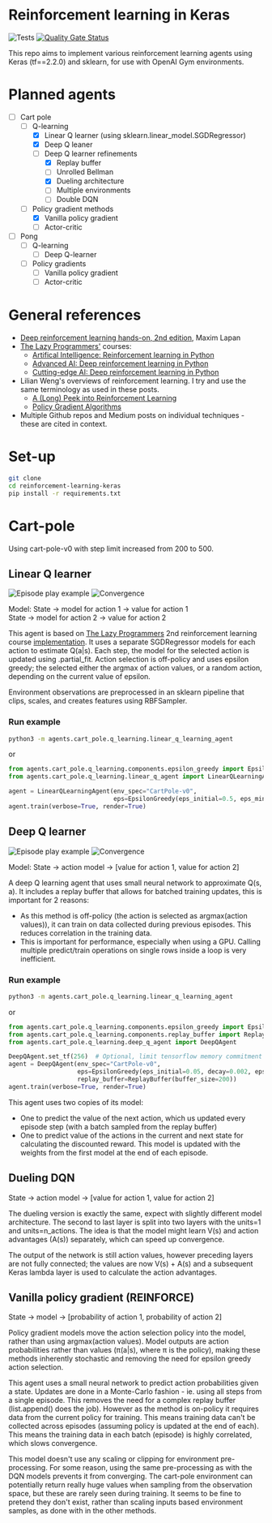 # Reinforcement learning in Keras
![Tests](https://github.com/garethjns/reinforcement-learning-keras/workflows/Tests/badge.svg?branch=master) [![Quality Gate Status](https://sonarcloud.io/api/project_badges/measure?project=garethjns_reinforcement-learning-keras&metric=alert_status)](https://sonarcloud.io/dashboard?id=garethjns_reinforcement-learning-keras)

This repo aims to implement various reinforcement learning agents using Keras (tf==2.2.0) and sklearn, for use with OpenAI Gym environments.
  
# Planned agents
- [ ] Cart pole
    - [ ] Q-learning
        - [x] Linear Q learner (using sklearn.linear_model.SGDRegressor) 
        - [x] Deep Q leaner
        - [ ] Deep Q learner refinements
          - [x] Replay buffer
          - [ ] Unrolled Bellman
          - [x] Dueling architecture
          - [ ] Multiple environments
          - [ ] Double DQN
    - [ ] Policy gradient methods
        - [x] Vanilla policy gradient
        - [ ] Actor-critic
- [ ] Pong
   - [ ] Q-learning
        - [ ] Deep Q-learner 
   - [ ] Policy gradients
     - [ ] Vanilla policy gradient
     - [ ] Actor-critic

# General references
 - [Deep reinforcement learning hands-on, 2nd edition](https://www.amazon.co.uk/Deep-Reinforcement-Learning-Hands-optimization/dp/1838826998/), Maxim Lapan
 - [The Lazy Programmers'](https://lazyprogrammer.me/) courses: 
   - [Artifical Intelligence: Reinforcement learning in Python](https://www.udemy.com/course/artificial-intelligence-reinforcement-learning-in-python/learn/)
   - [Advanced AI: Deep reinforcement learning in Python](https://www.udemy.com/course/deep-reinforcement-learning-in-python/learn/)
   - [Cutting-edge AI: Deep reinforcement learning in Python](https://www.udemy.com/course/cutting-edge-artificial-intelligence/learn/)
 - Lilian Weng's overviews of reinforcement learning. I try and use the same terminology as used in these posts.
   - [A (Long) Peek into Reinforcement Learning](https://lilianweng.github.io/lil-log/2018/02/19/a-long-peek-into-reinforcement-learning.html)
   - [Policy Gradient Algorithms](https://lilianweng.github.io/lil-log/2018/04/08/policy-gradient-algorithms.html)
 - Multiple Github repos and Medium posts on individual techniques - these are cited in context.
   
# Set-up
````bash
git clone 
cd reinforcement-learning-keras
pip install -r requirements.txt
```` 
  
# Cart-pole
Using cart-pole-v0 with step limit increased from 200 to 500.

## Linear Q learner
![Episode play example](https://github.com/garethjns/reinforcement-learning-keras/blob/master/images/LinearQAgent.gif) ![Convergence](https://github.com/garethjns/reinforcement-learning-keras/blob/master/images/LinearQAgent.png)  

Model:
State -> model for action 1 -> value for action 1    
State -> model for action 2 -> value for action 2

This agent is based on [The Lazy Programmers](https://lazyprogrammer.me/) 2nd reinforcement learning course [implementation](https://github.com/lazyprogrammer/machine_learning_examples/tree/master/rl2/cartpole). It uses a separate SGDRegressor models for each action to estimate Q(a|s). Each step, the model for the selected action is updated using .partial_fit.  Action selection is off-policy and uses epsilon greedy; the selected either the argmax of action values, or a random action, depending on the current value of epsilon.

Environment observations are preprocessed in an sklearn pipeline that clips, scales, and creates features using RBFSampler.


### Run example
````bash
python3 -m agents.cart_pole.q_learning.linear_q_learning_agent
````
or
````python
from agents.cart_pole.q_learning.components.epsilon_greedy import EpsilonGreedy
from agents.cart_pole.q_learning.linear_q_agent import LinearQLearningAgent

agent = LinearQLearningAgent(env_spec="CartPole-v0", 
                             eps=EpsilonGreedy(eps_initial=0.5, eps_min=0.01))
agent.train(verbose=True, render=True)
````

## Deep Q learner
![Episode play example](https://github.com/garethjns/reinforcement-learning-keras/blob/master/images/DQNAgent.gif) ![Convergence](https://github.com/garethjns/reinforcement-learning-keras/blob/master/images/DQNAgentAgent.png)  

Model:
State -> action model -> [value for action 1, value for action 2] 

A deep Q learning agent that uses small neural network to approximate Q(s, a). It includes a replay buffer that allows for batched training updates, this is important for 2 reasons:
 - As this method is off-policy (the action is selected as argmax(action values)), it can train on data collected during previous episodes. This reduces correlation in the training data.
 - This is important for performance, especially when using a GPU. Calling multiple predict/train operations on single rows inside a loop is very inefficient. 

### Run example
````bash
python3 -m agents.cart_pole.q_learning.linear_q_learning_agent
````
or
````python
from agents.cart_pole.q_learning.components.epsilon_greedy import EpsilonGreedy
from agents.cart_pole.q_learning.components.replay_buffer import ReplayBuffer
from agents.cart_pole.q_learning.deep_q_agent import DeepQAgent

DeepQAgent.set_tf(256)  # Optional, limit tensorflow memory commitment to 256MB
agent = DeepQAgent(env_spec="CartPole-v0", 
                   eps=EpsilonGreedy(eps_initial=0.05, decay=0.002, eps_min=0.002),
                   replay_buffer=ReplayBuffer(buffer_size=200))
agent.train(verbose=True, render=True)
````

This agent uses two copies of its model:
 - One to predict the value of the next action, which us updated every episode step (with a batch sampled from the replay buffer)
 - One to predict value of the actions in the current and next state for calculating the discounted reward. This model is updated with the weights from the first model at the end of each episode.

## Dueling DQN
State -> action model -> [value for action 1, value for action 2] 

The dueling version is exactly the same, expect with slightly different model architecture. The second to last layer is split into two layers with the units=1 and units=n_actions. The idea is that the model might learn V(s) and action advantages (A(s)) separately, which can speed up convergence.  

The output of the network is still action values, however preceding layers are not fully connected; the values are now V(s) + A(s) and a subsequent Keras lambda layer is used to calculate the action advantages.
 
## Vanilla policy gradient (REINFORCE)
State -> model -> [probability of action 1, probability of action 2]

Policy gradient models move the action selection policy into the model, rather than using argmax(action values). Model outputs are action probabilities rather than values (π(a|s), where π is the policy), making these methods inherently stochastic and removing the need for epsilon greedy action selection. 

This agent uses a small neural network to predict action probabilities given a state. Updates are done in a Monte-Carlo fashion - ie. using all steps from a single episode. This removes the need for a complex replay buffer (list.append() does the job). However as the method is on-policy it requires data from the current policy for training. This means training data can't be collected across episodes (assuming policy is updated at the end of each). This means the training data in each batch (episode) is highly correlated, which slows convergence.

This model doesn't use any scaling or clipping for environment pre-processing. For some reason, using the same pre-processing as with the DQN models prevents it from converging. The cart-pole environment can potentially return really huge values when sampling from the observation space, but these are rarely seen during training. It seems to be fine to pretend they don't exist, rather than scaling inputs based environment samples, as done with in the other methods.